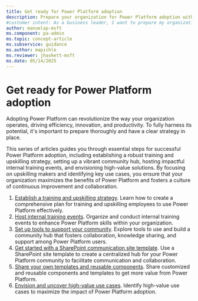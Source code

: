 ```yaml
---
title: Get ready for Power Platform adoption
description: Prepare your organization for Power Platform adoption with strategies to boost efficiency, innovation, and productivity.
#customer intent: As a business leader, I want to prepare my organization for Power Platform adoption so that we can drive efficiency, innovation, and productivity.
author: manuelap-msft
ms.component: pa-admin
ms.topic: concept-article
ms.subservice: guidance
ms.author: mapichle
ms.reviewer: jhaskett-msft
ms.date: 05/14/2025
---
```


# Get ready for Power Platform adoption

Adopting Power Platform can revolutionize the way your organization operates, driving efficiency, innovation, and productivity. To fully harness its potential, it's important to prepare thoroughly and have a clear strategy in place. 

This series of articles guides you through essential steps for successful Power Platform adoption, including establishing a robust training and upskilling strategy, setting up a vibrant community hub, hosting impactful internal training events, and envisioning high-value solutions. By focusing on upskilling makers and identifying key use cases, you ensure that your organization maximizes the benefits of Power Platform and fosters a culture of continuous improvement and collaboration.

1. [Establish a training and upskilling strategy](training-strategy.md). Learn how to create a comprehensive plan for training and upskilling employees to use Power Platform effectively.
1. [Host internal training events](in-a-day.md). Organize and conduct internal training events to enhance Power Platform skills within your organization.
1. [Set up tools to support your community](wiki-community.md). Explore tools to use and build a community hub that fosters collaboration, knowledge sharing, and support among Power Platform users.
1. [Get started with a SharePoint communication site template](sharepoint-site-template.md). Use a SharePoint site template to create a centralized hub for your Power Platform community to facilitate communication and collaboration.
1. [Share your own templates and reusable components](reusable.md). Share customized and reusable components and templates to get more value from Power Platform.
1. [Envision and uncover high-value use cases](solution-envisioning.md). Identify high-value use cases to maximize the impact of Power Platform adoption.
